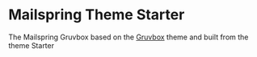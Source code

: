 # Mailspring Theme Starter

The Mailspring Gruvbox based on the [Gruvbox](https://github.com/morhetz/gruvbox) theme and built from the theme Starter
